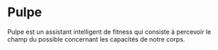 # Pulpe
Pulpe est un assistant intelligent de fitness qui consiste à percevoir le champ du possible concernant les capacités de notre corps.

